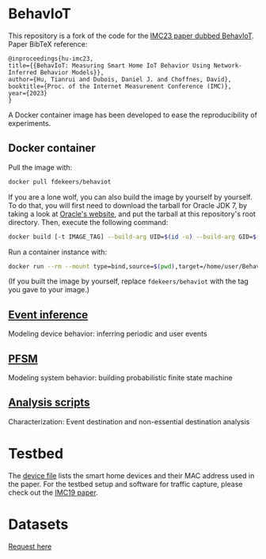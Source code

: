 # BehavIoT
This repository is a fork of the code for the [IMC23 paper dubbed BehavIoT](https://dl.acm.org/doi/10.1145/3618257.3624829).
Paper BibTeX reference:
```
@inproceedings{hu-imc23,
title={{BehavIoT: Measuring Smart Home IoT Behavior Using Network-Inferred Behavior Models}},
author={Hu, Tianrui and Dubois, Daniel J. and Choffnes, David},
booktitle={Proc. of the Internet Measurement Conference (IMC)},
year={2023}
}
```

A Docker container image has been developed to ease the reproducibility of experiments.


## Docker container

Pull the image with:
```bash
docker pull fdekeers/behaviot
```

If you are a lone wolf, you can also build the image by yourself by yourself.
To do that, you will first need to download the tarball for Oracle JDK 7,
by taking a look at [Oracle's website](https://www.oracle.com/be/java/technologies/javase/javase7-archive-downloads.html),
and put the tarball at this repository's root directory.
Then, execute the following command:
```bash
docker build [-t IMAGE_TAG] --build-arg UID=$(id -u) --build-arg GID=$(id -g) .
```

Run a container instance with:
```bash
docker run --rm --mount type=bind,source=$(pwd),target=/home/user/BehavIoT -it fdekeers/behaviot /home/user/BehavIoT/switch_user.sh $(id -u) $(id -g)
```
(If you built the image by yourself, replace `fdekeers/behaviot` with the tag you gave to your image.)


## [Event inference](event_inference/README.md)
Modeling device behavior: inferring periodic and user events

## [PFSM](PFSM/README.md)
Modeling system behavior: building probabilistic finite state machine 

## [Analysis scripts](analysis_scripts/README.md)
Characterization: Event destination and non-essential destination analysis

# Testbed
The [device file](devices.txt) lists the smart home devices and their MAC address used in the paper.
For the testbed setup and software for traffic capture, please check out the [IMC19 paper](https://moniotrlab.khoury.northeastern.edu/publications/imc19/).

# Datasets
[Request here](https://moniotrlab.khoury.northeastern.edu/behaviot-imc23/)

